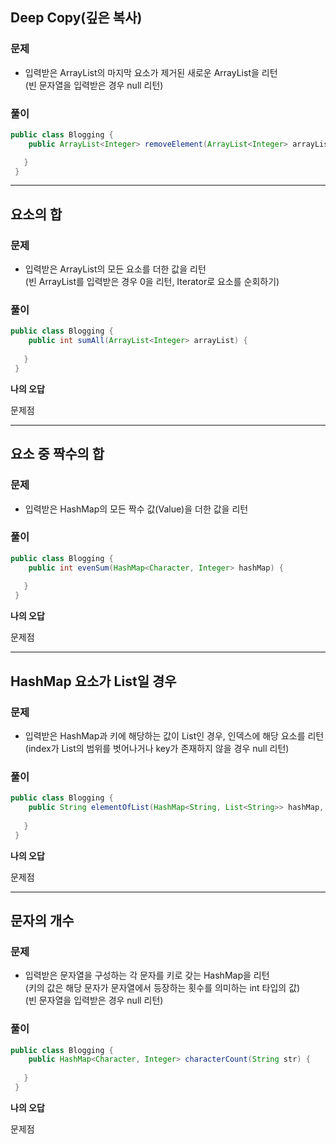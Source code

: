 
## Deep Copy(깊은 복사)
### 문제  
- 입력받은 ArrayList의 마지막 요소가 제거된 새로운 ArrayList을 리턴   
(빈 문자열을 입력받은 경우 null 리턴)

### 풀이  
```java
public class Blogging {
	public ArrayList<Integer> removeElement(ArrayList<Integer> arrayList) {

   }
 }
``` 


-----
## 요소의 합
### 문제  
- 입력받은 ArrayList의 모든 요소를 더한 값을 리턴   
(빈 ArrayList를 입력받은 경우 0을 리턴, Iterator로 요소를 순회하기)  

### 풀이  
```java
public class Blogging {
	public int sumAll(ArrayList<Integer> arrayList) {
   
   }
 }
```
   

**나의 오답**   


문제점  

-----
## 요소 중 짝수의 합
### 문제  
- 입력받은 HashMap의 모든 짝수 값(Value)을 더한 값을 리턴  

### 풀이  
```java
public class Blogging {
	public int evenSum(HashMap<Character, Integer> hashMap) {
   
   }
 }
```
   

**나의 오답**   


문제점  

-----
## HashMap 요소가 List일 경우
### 문제  
- 입력받은 HashMap과 키에 해당하는 값이 List인 경우, 인덱스에 해당 요소를 리턴   
(index가 List의 범위를 벗어나거나 key가 존재하지 않을 경우 null 리턴)     

### 풀이  
```java
public class Blogging {
	public String elementOfList(HashMap<String, List<String>> hashMap, String key, int index) {
   
   }
 }
```
   

**나의 오답**   


문제점  

-----
## 문자의 개수
### 문제  
- 입력받은 문자열을 구성하는 각 문자를 키로 갖는 HashMap을 리턴  
(키의 값은 해당 문자가 문자열에서 등장하는 횟수를 의미하는 int 타입의 값)  
(빈 문자열을 입력받은 경우 null 리턴)  

### 풀이  
```java
public class Blogging {
	public HashMap<Character, Integer> characterCount(String str) {
   
   }
 }
```
   

**나의 오답**   


문제점  
